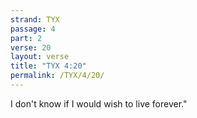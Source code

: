 ```yaml
---
strand: TYX
passage: 4
part: 2
verse: 20
layout: verse
title: "TYX 4:20"
permalink: /TYX/4/20/
---
```

I don't know if I would wish to live forever."
